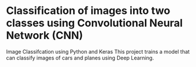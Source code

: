 # Classification of images into two classes using Convolutional Neural Network (CNN)
Image Classifcation using Python and Keras
This project trains a model that can classify images of cars and planes using Deep Learning.
